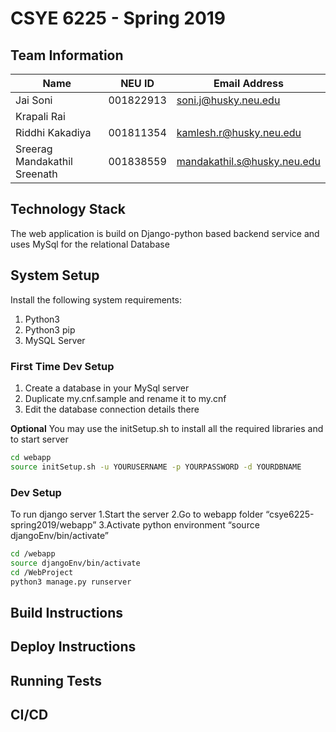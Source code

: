 # CSYE 6225 - Spring 2019

## Team Information

| Name | NEU ID | Email Address |
| --- | --- | --- |
| Jai Soni| 001822913|soni.j@husky.neu.edu |
| Krapali Rai| | |
| Riddhi Kakadiya| 001811354 | kamlesh.r@husky.neu.edu |
| Sreerag Mandakathil Sreenath| 001838559| mandakathil.s@husky.neu.edu|


## Technology Stack
The web application is build on Django-python based backend service and uses MySql for the relational Database

## System Setup
Install the following system requirements:
1. Python3
2. Python3 pip
3. MySQL Server

### First Time Dev Setup
1. Create a database in your MySql server
2. Duplicate my.cnf.sample and rename it to my.cnf
3. Edit the database connection details there

**Optional**
You may use the initSetup.sh to install all the required libraries and to start server

```bash
cd webapp
source initSetup.sh -u YOURUSERNAME -p YOURPASSWORD -d YOURDBNAME
```

### Dev Setup
To run django server
1.Start the server
2.Go to webapp folder “csye6225-spring2019/webapp”
3.Activate python environment “source djangoEnv/bin/activate”

```bash
cd /webapp
source djangoEnv/bin/activate
cd /WebProject
python3 manage.py runserver
```


## Build Instructions


## Deploy Instructions


## Running Tests


## CI/CD


